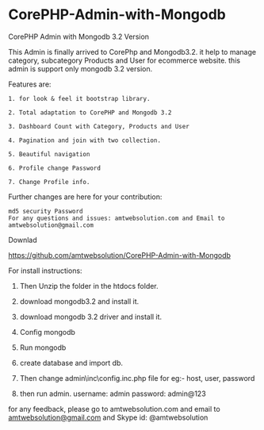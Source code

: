 # CorePHP-Admin-with-Mongodb
CorePHP Admin with Mongodb 3.2 Version

This Admin is finally arrived to CorePhp and Mongodb3.2. it help to manage category, subcategory Products and User for ecommerce website. this admin is support only mongodb 3.2 version.

Features are:

    1. for look & feel it bootstrap library.

    2. Total adaptation to CorePHP and Mongodb 3.2
    
    3. Dashboard Count with Category, Products and User
    
    4. Pagination and join with two collection.
    
    5. Beautiful navigation
    
    6. Profile change Password
    
    7. Change Profile info.
    

Further changes are here for your contribution:

    md5 security Password
    For any questions and issues: amtwebsolution.com and Email to amtwebsolution@gmail.com

Downlad

https://github.com/amtwebsolution/CorePHP-Admin-with-Mongodb

For install instructions:

   1. Then Unzip the folder in the htdocs folder.
  
   2. download mongodb3.2 and install it.
   
   3. download mongodb 3.2 driver and install it.
   
   4. Config mongodb
   
   5. Run mongodb
   
   6. create database and import db.
   
   7. Then change admin\inc\config.inc.php file for eg:- host, user, password
   
   8. then run admin. username: admin password: admin@123
   
for any feedback, please go to amtwebsolution.com and email to amtwebsolution@gmail.com and Skype id: @amtwebsolution
  
